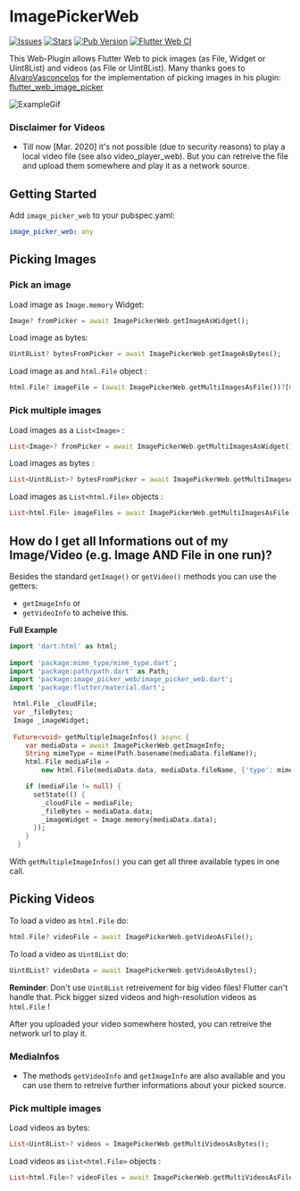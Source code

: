 # ImagePickerWeb

[![Issues](https://img.shields.io/github/issues/Ahmadre/image_picker_web)](https://github.com/Ahmadre/image_picker_web/issues)
[![Stars](https://img.shields.io/github/stars/Ahmadre/image_picker_web)](https://github.com/Ahmadre/image_picker_web/stargazers)
[![Pub Version](https://img.shields.io/pub/v/image_picker_web?color=blue&logo=dart)](https://pub.dev/packages/image_picker_web)
[![Flutter Web CI](https://github.com/Ahmadre/image_picker_web/actions/workflows/dart.yml/badge.svg)](https://github.com/Ahmadre/image_picker_web/actions/workflows/dart.yml)

This Web-Plugin allows Flutter Web to pick images (as File, Widget or Uint8List) and videos (as File or Uint8List). Many thanks goes to [AlvaroVasconcelos](https://github.com/AlvaroVasconcelos) for the implementation of picking images in his plugin: [flutter_web_image_picker](https://github.com/AlvaroVasconcelos/flutter_web_image_picker) 

![ExampleGif](https://raw.githubusercontent.com/Ahmadre/image_picker_web/master/assets/exampleupload.gif)

### Disclaimer for Videos

* Till now [Mar. 2020] it's not possible (due to security reasons) to play a local video file (see also video_player_web). But you can retreive the file and upload them somewhere and play it as a network source.

## Getting Started

Add `image_picker_web` to your pubspec.yaml:

```yaml
image_picker_web: any
```

## Picking Images

### Pick an image

Load image as `Image.memory` Widget:

```dart
Image? fromPicker = await ImagePickerWeb.getImageAsWidget();
```

Load image as bytes:

```dart
Uint8List? bytesFromPicker = await ImagePickerWeb.getImageAsBytes();
```

Load image as and `html.File` object :

```dart
html.File? imageFile = (await ImagePickerWeb.getMultiImagesAsFile())?[0];
```

### Pick multiple images

Load images as a `List<Image>` :

```dart
List<Image>? fromPicker = await ImagePickerWeb.getMultiImagesAsWidget();
```

Load images as bytes :

```dart
List<Uint8List>? bytesFromPicker = await ImagePickerWeb.getMultiImagesAsBytes();
```

Load images as `List<html.File>` objects :

```dart
List<html.File> imageFiles = await ImagePickerWeb.getMultiImagesAsFile();
```

## How do I get all Informations out of my Image/Video (e.g. Image AND File in one run)?

Besides the standard `getImage()` or `getVideo()` methods you can use the getters:
  + `getImageInfo` or
  + `getVideoInfo` to acheive this.

**Full Example**

```dart
import 'dart:html' as html;
 
import 'package:mime_type/mime_type.dart';
import 'package:path/path.dart' as Path;
import 'package:image_picker_web/image_picker_web.dart';
import 'package:flutter/material.dart';

 html.File _cloudFile;
 var _fileBytes;
 Image _imageWidget;
 
 Future<void> getMultipleImageInfos() async {
    var mediaData = await ImagePickerWeb.getImageInfo;
    String mimeType = mime(Path.basename(mediaData.fileName));
    html.File mediaFile =
        new html.File(mediaData.data, mediaData.fileName, {'type': mimeType});

    if (mediaFile != null) {
      setState(() {
        _cloudFile = mediaFile;
        _fileBytes = mediaData.data;
        _imageWidget = Image.memory(mediaData.data);
      });
    }
  }
```

With `getMultipleImageInfos()` you can get all three available types in one call.

## Picking Videos

To load a video as `html.File` do:

```dart
html.File? videoFile = await ImagePickerWeb.getVideoAsFile();
```

To load a video as `Uint8List` do:

```dart
Uint8List? videoData = await ImagePickerWeb.getVideoAsBytes();
```

**Reminder**: Don't use `Uint8List` retreivement for big video files! Flutter can't handle that. Pick bigger sized videos and high-resolution videos as `html.File` !

After you uploaded your video somewhere hosted, you can retreive the network url to play it. 

### MediaInfos

* The methods ```getVideoInfo``` and ```getImageInfo``` are also available and you can use them to retreive further informations about your picked source.

### Pick multiple images

Load videos as bytes:

```dart
List<Uint8List>? videos = ImagePickerWeb.getMultiVideosAsBytes();
```

Load videos as `List<html.File>` objects :

```dart
List<html.File>? videoFiles = await ImagePickerWeb.getMultiVideosAsFile();
```
